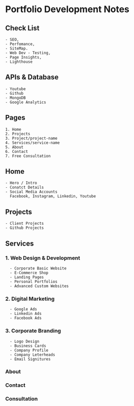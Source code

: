 # Portfolio Development Notes

  ## Check List
    - SEO,
    - Perfomance,
    - SiteMap.
    - Web Dev - Testing,
    - Page Insights,
    - Lighthouse
  
 ## APIs & Database
    - Youtube
    - Github
    - MongoDB
    - Google Analytics
  
  
 ## Pages
    1. Home
    2. Projects
    3. Project/project-name
    4. Services/service-name
    5. About
    6. Contact
    7. Free Consultation

  ## Home

    - Hero / Intro
    - Conatct Details
    - Social Media Accounts
      Facebook, Instagram, Linkedin, Youtube

  ## Projects
    - Client Projects
    - Github Projects

  ## Services
  ### 1. Web Design & Development
      - Corporate Basic Website
      - E-Commerce Shop
      - Landing Pages
      - Personal Portfolios
      - Advanced Custom Websites

  ### 2. Digital Marketing
      - Google Ads
      - Linkedin Ads
      - Facebook Ads

  ### 3. Corporate Branding
      - Logo Design
      - Business Cards
      - Company Profile
      - Company Leterheads
      - Email Signitures

  ### About

  ### Contact

  ### Consultation

  
  
 
  
